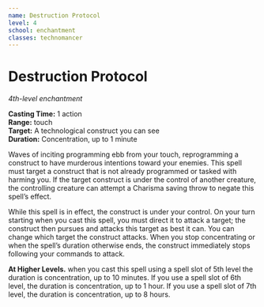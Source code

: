 ```yaml
---
name: Destruction Protocol
level: 4
school: enchantment
classes: technomancer
---
```


# Destruction Protocol

_4th-level enchantment_

**Casting Time:** 1 action    
**Range:** touch    
**Target:** A technological construct you can see    
**Duration:** Concentration, up to 1 minute

Waves of inciting programming ebb from your touch, reprogramming a construct to have murderous intentions toward your enemies. This spell must target a construct that is not already programmed or tasked with harming you. If the target construct is under the control of another creature, the controlling creature can attempt a Charisma saving throw to negate this spell’s effect.

While this spell is in effect, the construct is under your control. On your turn starting when you cast this spell, you must direct it to attack a target; the construct then pursues and attacks this target as best it can. You can change which target the construct attacks. When you stop concentrating or when the spell’s duration otherwise ends, the construct immediately stops following your commands to attack.

**At Higher Levels.** when you cast this spell using a spell slot of 5th level the duration is concentration, up to 10 minutes. If you use a spell slot of 6th level, the duration is concentration, up to 1 hour. If you use a spell slot of 7th level, the duration is concentration, up to 8 hours.
